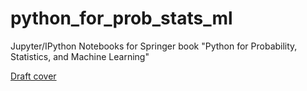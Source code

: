 # python_for_prob_stats_ml

Jupyter/IPython Notebooks for Springer book "Python for Probability, Statistics, and Machine Learning"

[Draft cover](../python_for_probability_statistics_and_machine_learning.png)

